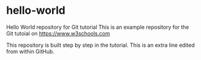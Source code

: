 # hello-world
Hello World repository for Git tutorial
This is an example repository for the Git tutoial on https://www.w3schools.com

This repository is built step by step in the tutorial.
This is an extra line edited from within GitHub.
